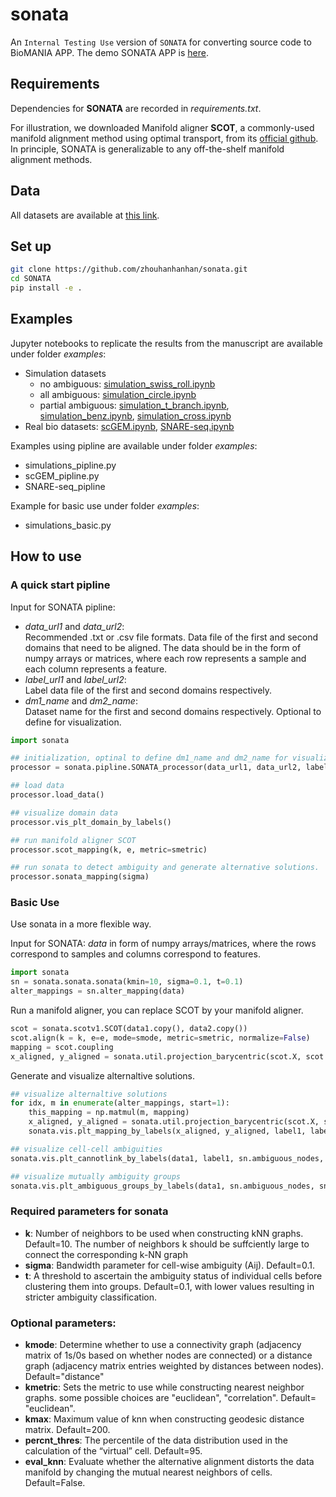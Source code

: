 # sonata
An `Internal Testing Use` version of `SONATA` for converting source code to BioMANIA APP.
The demo SONATA APP is [here](https://github.com/batmen-lab/BioMANIA/blob/main/examples/sonata_SNARE_seq.html).

## Requirements
Dependencies for **SONATA** are recorded in *requirements.txt*.  

For illustration, we downloaded Manifold aligner **SCOT**, a commonly-used manifold alignment method using optimal transport, from its [official github](https://github.com/rsinghlab/SCOT). In principle, SONATA is generalizable to any off-the-shelf manifold alignment methods.

## Data
All datasets are available at [this link](https://drive.google.com/drive/folders/1DKDP2eSfWODHiFqmn2GQY4m-sNda5seg?usp=sharing).

## Set up
```bash
git clone https://github.com/zhouhanhanhan/sonata.git
cd SONATA
pip install -e .
```

## Examples
Jupyter notebooks to replicate the results from the manuscript are available under folder *examples*:  
- Simulation datasets
    - no ambiguous: [simulation_swiss_roll.ipynb](https://github.com/batmen-lab/SONATA/blob/main/examples/simulation_swiss_roll.ipynb)
    - all ambiguous: [simulation_circle.ipynb](https://github.com/batmen-lab/SONATA/blob/main/examples/simulation_circle.ipynb)
    - partial ambiguous: [simulation_t_branch.ipynb](https://github.com/batmen-lab/SONATA/blob/main/examples/simulation_t_branch.ipynb), [simulation_benz.ipynb](https://github.com/batmen-lab/SONATA/blob/main/examples/simulation_benz.ipynb), [simulation_cross.ipynb](https://github.com/batmen-lab/SONATA/blob/main/examples/simulation_cross.ipynb)
- Real bio datasets: [scGEM.ipynb](https://github.com/batmen-lab/SONATA/blob/main/examples/scGEM.ipynb), [SNARE-seq.ipynb](https://github.com/batmen-lab/SONATA/blob/main/examples/SNARE-seq.ipynb)

Examples using pipline are available under folder *examples*:
- simulations_pipline.py
- scGEM_pipline.py
- SNARE-seq_pipline    

Example for basic use under folder *examples*: 
- simulations_basic.py


## How to use
### A quick start pipline
Input for SONATA pipline:  
 - *data_url1* and *data_url2*:  
 Recommended .txt or .csv file formats. Data file of the first and second domains that need to be aligned. The data should be in the form of numpy arrays or matrices, where each row represents a sample and each column represents a feature.
 - *label_url1* and *label_url2*:   
 Label data file of the first and second domains respectively.
 - *dm1_name* and *dm2_name*:   
 Dataset name for the first and second domains respectively. Optional to define for visualization.

```python
import sonata 

## initialization, optinal to define dm1_name and dm2_name for visualization!
processor = sonata.pipline.SONATA_processor(data_url1, data_url2, label_url1, label_url2)

## load data
processor.load_data()

## visualize domain data
processor.vis_plt_domain_by_labels()

## run manifold aligner SCOT
processor.scot_mapping(k, e, metric=smetric)

## run sonata to detect ambiguity and generate alternative solutions.
processor.sonata_mapping(sigma)
```

### Basic Use
Use sonata in a more flexible way.

Input for SONATA: *data* in form of numpy arrays/matrices, where the rows correspond to samples and columns correspond to features.
```python
import sonata
sn = sonata.sonata.sonata(kmin=10, sigma=0.1, t=0.1)
alter_mappings = sn.alter_mapping(data)
```

Run a manifold aligner, you can replace SCOT by your manifold aligner.
```python
scot = sonata.scotv1.SCOT(data1.copy(), data2.copy())
scot.align(k = k, e=e, mode=smode, metric=smetric, normalize=False)
mapping = scot.coupling
x_aligned, y_aligned = sonata.util.projection_barycentric(scot.X, scot.y, mapping, XontoY = True)
```

Generate and visualize alternaltive solutions.
```python
## visualize alternaltive solutions
for idx, m in enumerate(alter_mappings, start=1):
    this_mapping = np.matmul(m, mapping)
    x_aligned, y_aligned = sonata.util.projection_barycentric(scot.X, scot.y, this_mapping, XontoY = True)
    sonata.vis.plt_mapping_by_labels(x_aligned, y_aligned, label1, label2)

## visualize cell-cell ambiguities
sonata.vis.plt_cannotlink_by_labels(data1, label1, sn.ambiguous_nodes, sn.ambiguous_links, curve_style = False)

## visualize mutually ambiguity groups
sonata.vis.plt_ambiguous_groups_by_labels(data1, sn.ambiguous_nodes, sn.cluster_labels)

```

### Required parameters for sonata
- **k**: Number of neighbors to be used when constructing kNN graphs. Default=10. The number of neighbors k should be suffciently large to connect the corresponding k-NN graph   
- **sigma**: Bandwidth parameter for cell-wise ambiguity (Aij). Default=0.1.
- **t**: A threshold to ascertain the ambiguity status of individual cells before clustering them into groups. Default=0.1, with lower values resulting in stricter ambiguity classification.

### Optional parameters:
- **kmode**: Determine whether to use a connectivity graph (adjacency matrix of 1s/0s based on whether nodes are connected) or a distance graph (adjacency matrix entries weighted by distances between nodes). Default="distance"
- **kmetric**: Sets the metric to use while constructing nearest neighbor graphs. some possible choices are "euclidean", "correlation". Default= "euclidean".
- **kmax**: Maximum value of knn when constructing geodesic distance matrix. Default=200.
- **percnt_thres**: The percentile of the data distribution used in the calculation of the “virtual” cell. Default=95.
- **eval_knn**: Evaluate whether the alternative alignment distorts the data manifold by changing the mutual nearest neighbors of cells. Default=False.